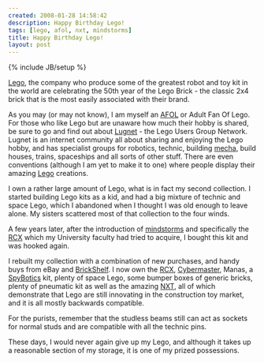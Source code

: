 ```yaml
---
created: 2008-01-28 14:58:42
description: Happy Birthday Lego!
tags: [lego, afol, nxt, mindstorms]
title: Happy Birthday Lego!
layout: post
---
```

{% include JB/setup %}

[Lego](/wiki/lego "The best known construction toy"), the company who produce some of the greatest robot and toy kit in the world are celebrating the 50th year of the Lego Brick - the classic 2x4 brick that is the most easily associated with their brand.

As you may (or may not know), I am myself an [AFOL](/wiki/afol "Adult Fan Of Lego") or Adult Fan Of Lego. For those who like Lego but are unaware how much their hobby is shared, be sure to go and find out about [Lugnet](/wiki/lugnet "Lego Users Group Network") - the Lego Users Group Network. Lugnet is an internet community all about sharing and enjoying the Lego hobby, and has specialist groups for robotics, technic, building [mecha](/wiki/mecha "Large Robotic Suits"), build houses, trains, spaceships and all sorts of other stuff. There are even conventions (although I am yet to make it to one) where people display their amazing [Lego](/wiki/lego "The best known construction toy") creations.

I own a rather large amount of Lego, what is in fact my second collection. I started building Lego kits as a kid, and had a big mixture of technic and space Lego, which I abandoned when I thought I was old enough to leave alone. My sisters scattered most of that collection to the four winds.

A few years later, after the introduction of [mindstorms](/wiki/mindstorms "A Robotic construction toy system from Lego") and specifically the [RCX](/wiki/rcx "The Lego Robot Command Explorer") which my University faculty had tried to acquire, I bought this kit and was hooked again. 

I rebuilt my collection with a combination of new purchases, and handy buys from eBay and [BrickShelf](/wiki/brickshelf "A gallery for Lego Creations"). I now own the [RCX](/wiki/rcx "The Lego Robot Command Explorer"), [Cybermaster](/wiki/cybermaster "CyberMaster"), Manas, a [SpyBotics](/wiki/spybotics "Lego Programmable robot kits") kit, plenty of space Lego, some bumper boxes of generic bricks, plenty of pneumatic kit as well as the amazing [NXT](/wiki/nxt "Legos NeXT generation robotics kit"), all of which demonstrate that Lego are still innovating in the construction toy market, and it is all mostly backwards compatible.

For the purists, remember that the studless beams still can act as sockets for normal studs and are compatible with all the technic pins.

These days, I would never again give up my Lego, and although it takes up a reasonable section of my storage, it is one of my prized possessions.
